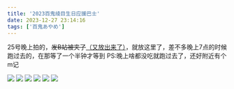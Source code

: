 ```yaml
---
title: '2023百鬼绫目生日应援巴士'
date: 2023-12-27 23:14:16
tags: ['百鬼あやめ']
---
```


25号晚上拍的，~~发B站被夹了~~[（又放出来了）](https://www.bilibili.com/opus/879340510294048777)，就放这里了，差不多晚上7点的时候跑过去的，在那等了一个半钟才等到
PS:晚上啥都没吃就跑过去了，还好附近有个m记

![](https://cdn.jsdelivr.net/gh/yokinanya/NyaBlog-Resource@master/images/nakiri-bd-2023/IMG_20231225_203214.jpg) ![](https://cdn.jsdelivr.net/gh/yokinanya/NyaBlog-Resource@master/images/nakiri-bd-2023/IMG_20231225_202818.jpg) ![](https://cdn.jsdelivr.net/gh/yokinanya/NyaBlog-Resource@master/images/nakiri-bd-2023/IMG_20231225_202903.jpg) ![](https://cdn.jsdelivr.net/gh/yokinanya/NyaBlog-Resource@master/images/nakiri-bd-2023/IMG_20231225_203001.jpg) ![](https://cdn.jsdelivr.net/gh/yokinanya/NyaBlog-Resource@master/images/nakiri-bd-2023/IMG_20231225_203019.jpg) ![](https://cdn.jsdelivr.net/gh/yokinanya/NyaBlog-Resource@master/images/nakiri-bd-2023/IMG_20231225_203124.jpg)